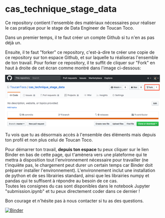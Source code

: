 # cas_technique_stage_data

Ce repository contient l'ensemble des matériaux nécessaires pour réaliser le cas pratique pour le stage de Data Engineer de Toucan Toco.

Dans un premier temps, il te faut créer un compte Github si tu n'en as pas déjà un.

Ensuite, il te faut "forker" ce repository, c'est-à-dire te créer une copie de ce repository sur ton espace Github, et sur laquelle tu réaliseras l'ensemble de ton travail.
Pour forker ce repository, il te suffit de cliquer sur "Fork" en haut à droite de cet écran comme montré dans l'image ci-dessous:

![fork](images/fork.png)

Tu vois que tu as désormais accès à l'ensemble des éléments mais depuis ton profil et non plus celui de Toucan Toco.

Pour démarrer ton travail, **depuis ton espace** tu peux cliquer sur le lien Binder en bas de cette page, qui t'amènera vers une plateforme qui te mettra à disposition tout l'environnement nécessaire pour travailler (ne t'inquiète pas, le chargement peut durer un certain temps car Binder doit préparer installer l'environnement). L'environnement inclut une installation de python et de ses librairies standard, ainsi que les librairies numpy et pandas qui te suffisent à répondre au besoin de ce cas.  
Toutes les consignes du cas sont disponibles dans le notebook Jupyter "submission.ipynb" et tu peux directement coder dans ce dernier !

Bon courage et n'hésite pas à nous contacter si tu as des questions.


[![Binder](https://mybinder.org/badge.svg)](https://mybinder.org/v2/gh/ToucanToco/cas_technique_stage_data/master)
